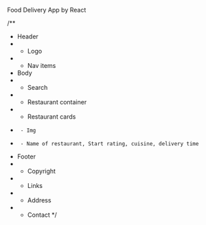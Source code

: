 Food Delivery App by React

/**
 * Header
 *  - Logo
 *  - Nav items
 * Body
 *  - Search
 *  - Restaurant container
 *    - Restaurant cards
 *      - Img
 *      - Name of restaurant, Start rating, cuisine, delivery time
 * Footer
 *  - Copyright
 *  - Links
 *  - Address
 *  - Contact
 */
